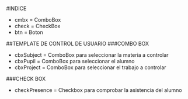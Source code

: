 #INDICE
- cmbx = ComboBox
- check = CheckBox
- btn = Boton

##TEMPLATE DE CONTROL DE USUARIO
###COMBO BOX
- cbxSubject = ComboBox para seleccionar la materia a controlar
- cbxPupil = ComboBox para seleccionar el alumno
- cbxProject = ComboBox para seleccionar el trabajo a controlar

###CHECK BOX
- checkPresence = Checkbox para comprobar la asistencia del alumno



